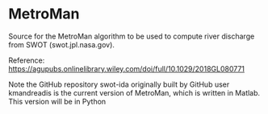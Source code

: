 # MetroMan
Source for the MetroMan algorithm to be used to compute river discharge from SWOT (swot.jpl.nasa.gov). 

Reference: https://agupubs.onlinelibrary.wiley.com/doi/full/10.1029/2018GL080771

Note the GitHub repository swot-ida originally built by GitHub user kmandreadis is the current version of MetroMan, which is written in Matlab. This version will be in Python
